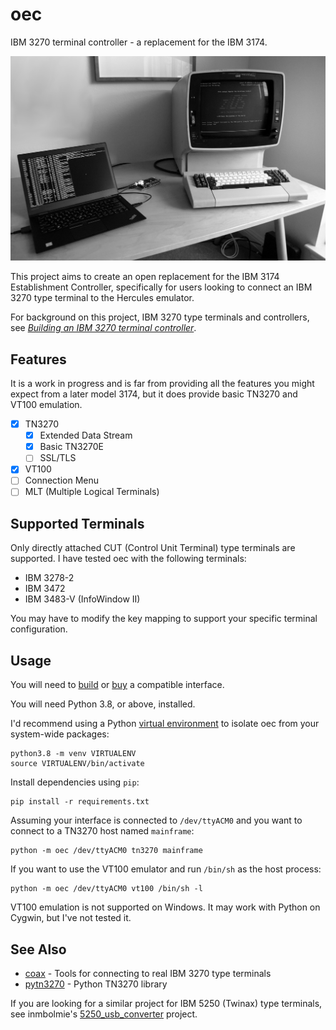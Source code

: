 # oec

IBM 3270 terminal controller - a replacement for the IBM 3174.

![IBM 3278 terminal and oec](.images/hero.jpg)

This project aims to create an open replacement for the IBM 3174 Establishment
Controller, specifically for users looking to connect an IBM 3270 type terminal
to the Hercules emulator.

For background on this project, IBM 3270 type terminals and controllers, see
_[Building an IBM 3270 terminal controller](https://ajk.me/building-an-ibm-3270-terminal-controller)_.

## Features

It is a work in progress and is far from providing all the features you might
expect from a later model 3174, but it does provide basic TN3270 and VT100
emulation.

  - [x] TN3270
      - [x] Extended Data Stream
      - [x] Basic TN3270E
      - [ ] SSL/TLS
  - [x] VT100
  - [ ] Connection Menu
  - [ ] MLT (Multiple Logical Terminals)

## Supported Terminals

Only directly attached CUT (Control Unit Terminal) type terminals are supported. I have tested oec with the following terminals:

  * IBM 3278-2
  * IBM 3472
  * IBM 3483-V (InfoWindow II)

You may have to modify the key mapping to support your specific terminal configuration.

## Usage

You will need to
[build](https://github.com/lowobservable/coax#hardware)
or
[buy](https://www.tindie.com/products/approachware/3270-usb-interface-ibm/)
a compatible interface.

You will need Python 3.8, or above, installed.

I'd recommend using a Python [virtual environment](https://docs.python.org/3/library/venv.html) to isolate oec from your system-wide packages:

```
python3.8 -m venv VIRTUALENV
source VIRTUALENV/bin/activate
```

Install dependencies using `pip`:

```
pip install -r requirements.txt
```

Assuming your interface is connected to `/dev/ttyACM0` and you want to connect to a TN3270 host named `mainframe`:

```
python -m oec /dev/ttyACM0 tn3270 mainframe
```

If you want to use the VT100 emulator and run `/bin/sh` as the host process:

```
python -m oec /dev/ttyACM0 vt100 /bin/sh -l
```

VT100 emulation is not supported on Windows. It may work with Python on Cygwin, but I've not tested it.

## See Also

* [coax](https://github.com/lowobservable/coax) - Tools for connecting to real IBM 3270 type terminals
* [pytn3270](https://github.com/lowobservable/pytn3270) - Python TN3270 library

If you are looking for a similar project for IBM 5250 (Twinax) type terminals, see
inmbolmie's
[5250_usb_converter](https://github.com/inmbolmie/5250_usb_converter)
project.
